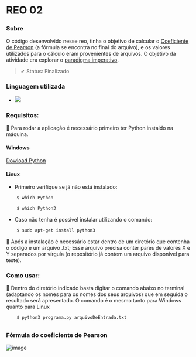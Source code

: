 # REO 02

### Sobre
O código desenvolvido nesse reo, tinha o objetivo de calcular o [Coeficiente de Pearson](https://www.questionpro.com/blog/pt-br/correlacao-de-pearson/) (a fórmula se encontra no final do arquivo), e os valores utilizados para o cálculo eram provenientes de arquivos. O objetivo da atividade era explorar o [paradigma imperativo](https://pt.wikipedia.org/wiki/Programação_imperativa).

> ✔ Status: Finalizado

### Linguagem utilizada
<ul>
    <li>
        <a href="https://docs.python.org/pt-br/3/tutorial/">
            <img src="https://img.shields.io/badge/Python-3776AB?style=for-the-badge&logo=python&logoColor=white">
        </a>
    </li>
</ul>

### Requisitos:
📍 Para rodar a aplicação é necessário primeiro ter Python instaldo na máquina.
#### Windows
[Dowload Python](https://www.python.org/downloads/)
#### Linux
- Primeiro verifique se já não está instalado:
```bash
    $ which Python
```
```bash
    $ which Python3
```
- Caso não tenha é possível instalar utilizando o comando:
```bash
    $ sudo apt-get install python3
 ```
 📍 Após a instalação é necessário estar dentro de um diretório que contenha o código e um arquivo .txt; Esse arquivo precisa conter pares de valores X e Y separados por vírgula (o repositório já contem um arquivo disponível para teste).
### Como usar:
 📍 Dentro do diretório indicado basta digitar o comando abaixo no terminal (adaptando os nomes para os nomes dos seus arquivos) que em seguida o resultado será apresentado. O comando é o mesmo tanto para Windows quanto para Linux
 ```bash
     $ python3 programa.py arquivoDeEntrada.txt
 ```
 ##
 ### Fórmula do coeficiente de Pearson
![image](https://user-images.githubusercontent.com/66702089/145122893-a9675b0d-929e-48f5-8126-4365d7c57767.png)
